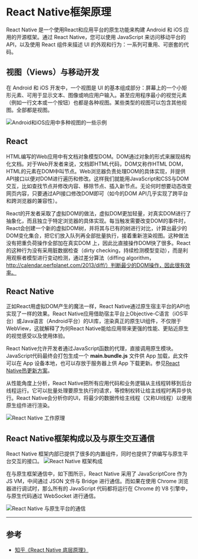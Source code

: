 # React Native框架原理
React Native 是一个使用React和应用平台的原生功能来构建 Android 和 iOS 应用的开源框架。通过 React Native，您可以使用 JavaScript 来访问移动平台的 API，以及使用 React 组件来描述 UI 的外观和行为：一系列可重用、可嵌套的代码。

## 视图（Views）与移动开发
在 Android 和 iOS 开发中，一个视图是 UI 的基本组成部分：屏幕上的一个小矩形元素、可用于显示文本、图像或响应用户输入。甚至应用程序最小的视觉元素（例如一行文本或一个按钮）也都是各种视图。某些类型的视图可以包含其他视图。全部都是视图。

![Android和iOS应用中多种视图的一些示例](https://cdn.jsdelivr.net/gh/reactnativecn/react-native-website@gh-pages/docs/assets/diagram_ios-android-views.svg)

## React
HTML编写的Web应用中有文档对象模型DOM。DOM通过对象的形式来展现结构化文档。对于Web开发者来说，文档即HTML代码，DOM又称作HTML DOM，HTML的元素在DOM中叫节点。Web浏览器负责处理DOM的具体实现，并提供API接口以便对DOM进行遍历和修改。这样我们就能用JavaScript和CSS与DOM交互，比如查找节点并修改内容、移除节点、插入新节点。无论何时想要动态改变网页内容，只要通过API接口修改DOM即可（如今的DOM API几乎实现了跨平台和跨浏览器的兼容性）。
  
React的开发者采取了虚拟DOM的做法，虚拟DOM更加轻量，对真实DOM进行了抽象化，而且独立于特定浏览器的具体实现。每当触发需要改变DOM的事件时，React会创建一个新的虚拟DOM树，并将其与已有的树进行对比，计算出最少的DOM变化集合，把它们放入队列再全部批量执行，接着重新渲染视图。这种做法没有把重负荷操作全部加在真实DOM 上，因此比直接操作DOM快了很多。React的这种行为没有采用脏数据检查（dirty checking，持续检测模型变动），而是利用观察者模型进行变动检测，通过差分算法（diffing algorithm，http://calendar.perfplanet.com/2013/diff/）判断最少的DOM操作，因此很有效率。

## React Native
正如React用虚拟DOM产生的魔法一样，React Native通过原生宿主平台的API也实现了一样的效果。React Native应用借助宿主平台上Objective-C语言（iOS平台）或Java语言（Android平台）的UI库，渲染真正的原生UI组件，不仅限于WebView，这就解释了为何React Native能给应用带来更强的性能、更贴近原生的视觉感受以及使用体验。

React Native允许开发者通过JavaScript函数的代理，直接调用原生模块。JavaScript代码最终会打包生成一个 **main.bundle.js** 文件供 App 加载，此文件可以在 App 设备本地，也可以存放于服务器上供 App 下载更新。参见[React Native热更新方案](../hot-patch/README.md)。

从性能角度上分析，React Native把所有应用代码和业务逻辑从主线程转移到后台线程运行。它可以批量处理要原生执行的请求，等控制权转让给主线程时再异步执行。React Native会分析你的UI，将最少的数据传给主线程（又称UI线程）以便用原生组件进行渲染。

  
![React Native 工作原理](https://pic4.zhimg.com/80/v2-990aa3a1c34a8e1b956baaa00b4ca9db_1440w.jpg)

## React Native框架构成以及与原生交互通信
React Native 框架内部已提供了很多的内置组件，同时也提供了供编写与原生平台交互的接口。
![React Native 框架构成](https://pic2.zhimg.com/80/v2-2bf84ece7deae66b28515b442240cd7d_1440w.jpg)


在与原生框架通信中，如下图所示，React Native 采用了 JavaScriptCore 作为 JS VM，中间通过 JSON 文件与 Bridge 进行通信。而如果在使用 Chrome 浏览器进行调试时，那么所有的 JavaScript 代码都将运行在 Chrome 的 V8 引擎中，与原生代码通过 WebSocket 进行通信。

![React Native 与原生平台的通信](https://pic4.zhimg.com/80/v2-60eb566b812a49fa945e802abe8dd453_1440w.jpg)

---
## 参考
- [知乎《React Native 底层原理》](https://zhuanlan.zhihu.com/p/41920417)

